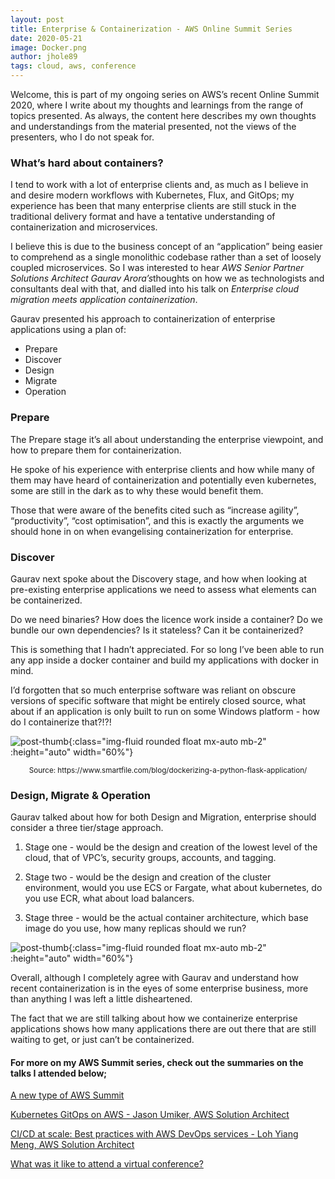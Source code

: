 ```yaml
---
layout: post
title: Enterprise & Containerization - AWS Online Summit Series
date: 2020-05-21
image: Docker.png
author: jhole89
tags: cloud, aws, conference
---
```


Welcome, this is part of my ongoing series on AWS’s recent Online Summit 2020,
where I write about my thoughts and learnings from the range of topics presented.
As always, the content here describes my own thoughts and understandings from the material presented,
not the views of the presenters, who I do not speak for.

### What’s hard about containers?

I tend to work with a lot of enterprise clients and, as much as I believe in and desire modern workflows with Kubernetes, Flux, and GitOps; my experience has been that many enterprise clients are still stuck in the traditional delivery format and have a tentative understanding of containerization and microservices.

I believe this is due to the business concept of an “application” being easier to comprehend as a single monolithic codebase rather than a set of loosely coupled microservices. So I was interested to hear *AWS Senior Partner Solutions Architect Gaurav Arora’s*thoughts on how we as technologists and consultants deal with that, and dialled into his talk on _Enterprise cloud migration meets application containerization_.

Gaurav presented his approach to containerization of enterprise applications using a plan of:

- Prepare
- Discover
- Design
- Migrate
- Operation

### Prepare

The Prepare stage it’s all about understanding the enterprise viewpoint, and how to prepare them for containerization.

He spoke of his experience with enterprise clients and how while many of them may have heard of containerization and potentially even kubernetes, some are still in the dark as to why these would benefit them.

Those that were aware of the benefits cited such as “increase agility”, “productivity”, “cost optimisation”, and this is exactly the arguments we should hone in on when evangelising containerization for enterprise.

### Discover

Gaurav next spoke about the Discovery stage, and how when looking at pre-existing enterprise applications we need to assess what elements can be containerized.

Do we need binaries? How does the licence work inside a container? Do we bundle our own dependencies? Is it stateless? Can it be containerized?

This is something that I hadn’t appreciated. For so long I’ve been able to run any app inside a docker container and build my applications with docker in mind.

I’d forgotten that so much enterprise software was reliant on obscure versions of specific software that might be entirely closed source, what about if an application is only built to run on some Windows platform - how do I containerize that?!?!

![post-thumb]({{site.baseurl}}/assets/images/blog/Docker.png){:class="img-fluid rounded float mx-auto mb-2" :height="auto" width="60%"}

<center><sup>Source: https://www.smartfile.com/blog/dockerizing-a-python-flask-application/</sup></center>

### Design, Migrate & Operation

Gaurav talked about how for both Design and Migration, enterprise should consider a three tier/stage approach.

1. Stage one - would be the design and creation of the lowest level of the cloud, that of VPC’s, security groups, accounts, and tagging.

2. Stage two - would be the design and creation of the cluster environment, would you use ECS or Fargate, what about kubernetes, do you use ECR, what about load balancers.

3. Stage three - would be the actual container architecture, which base image do you use, how many replicas should we run?

![post-thumb]({{site.baseurl}}/assets/images/blog/Containers.png){:class="img-fluid rounded float mx-auto mb-2" :height="auto" width="60%"}

Overall, although I completely agree with Gaurav and understand how recent containerization is in the eyes of some enterprise business, more than anything I was left a little disheartened.

The fact that we are still talking about how we containerize enterprise applications shows how many applications there are out there that are still waiting to get, or just can’t be containerized.

#### For more on my AWS Summit series, check out the summaries on the talks I attended below;

[A new type of AWS Summit](https://manta-innovations.co.uk/2020/05/19/intro-AWS-summit-online/)

[Kubernetes GitOps on AWS -
Jason Umiker, AWS Solution Architect]({{site.baseurl}}/2020/05/20/aws-meets-gitops/)

[CI/CD at scale: Best practices with AWS DevOps services -
Loh Yiang Meng, AWS Solution Architect]({{site.baseurl}}/2020/05/22/cicd-at-scale/)

[What was it like to attend a virtual conference?](https://manta-innovations.co.uk/2020/05/24/virtual-conf/)

